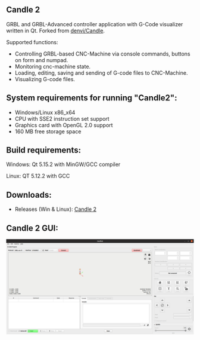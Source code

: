 Candle 2
-----------
GRBL and GRBL-Advanced controller application with G-Code visualizer written in Qt.
Forked from [denvi/Candle](https://github.com/Denvi/Candle).

Supported functions:
* Controlling GRBL-based CNC-Machine via console commands, buttons on form and numpad.
* Monitoring cnc-machine state.
* Loading, editing, saving and sending of G-code files to CNC-Machine.
* Visualizing G-code files.

System requirements for running "Candle2":
-------------------
* Windows/Linux x86_x64
* CPU with SSE2 instruction set support
* Graphics card with OpenGL 2.0 support
* 160 MB free storage space

Build requirements:
------------------
Windows: Qt 5.15.2 with MinGW/GCC compiler

Linux: QT 5.12.2 with GCC

Downloads:
----------
* Releases (Win & Linux): [Candle 2](https://github.com/Schildkroet/Candle2/releases)


Candle 2 GUI:
------------
![screenshot](/Screenshots/image1.png)

